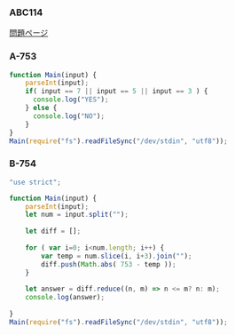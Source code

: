 ### ABC114
[問題ページ](https://atcoder.jp/contests/abc114/tasks)

### A-753
```JavaScript
function Main(input) {
    parseInt(input);
    if( input == 7 || input == 5 || input == 3 ) {
      console.log("YES");
    } else {
      console.log("NO");
    }
}
Main(require("fs").readFileSync("/dev/stdin", "utf8"));

```

### B-754
```JavaScript
"use strict";

function Main(input) {
    parseInt(input);
    let num = input.split("");
    
    let diff = [];
    
    for ( var i=0; i<num.length; i++) {
        var temp = num.slice(i, i+3).join("");
        diff.push(Math.abs( 753 - temp ));
    }
    
    let answer = diff.reduce((n, m) => n <= m? n: m);
    console.log(answer);
    
}
Main(require("fs").readFileSync("/dev/stdin", "utf8"));

```